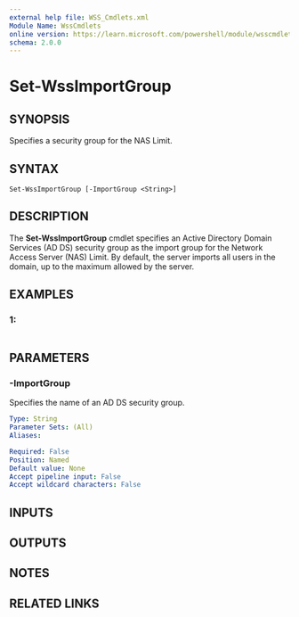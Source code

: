 ```yaml
---
external help file: WSS_Cmdlets.xml
Module Name: WssCmdlets
online version: https://learn.microsoft.com/powershell/module/wsscmdlets/set-wssimportgroup?view=windowsserver2012-ps&wt.mc_id=ps-gethelp
schema: 2.0.0
---
```


# Set-WssImportGroup

## SYNOPSIS
Specifies a security group for the NAS Limit.

## SYNTAX

```
Set-WssImportGroup [-ImportGroup <String>]
```

## DESCRIPTION
The **Set-WssImportGroup** cmdlet specifies an Active Directory Domain Services (AD DS) security group as the import group for the Network Access Server (NAS) Limit.
By default, the server imports all users in the domain, up to the maximum allowed by the server.

## EXAMPLES

### 1:
```

```

## PARAMETERS

### -ImportGroup
Specifies the name of an AD DS security group.

```yaml
Type: String
Parameter Sets: (All)
Aliases: 

Required: False
Position: Named
Default value: None
Accept pipeline input: False
Accept wildcard characters: False
```

## INPUTS

## OUTPUTS

## NOTES

## RELATED LINKS


